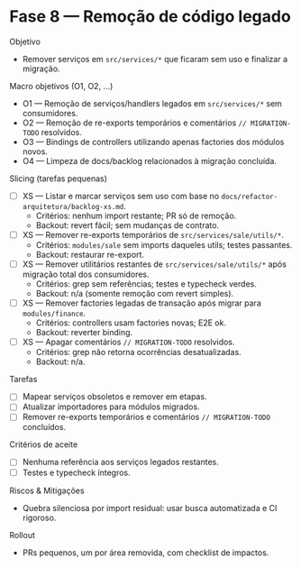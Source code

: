 # Fase 8 — Remoção de código legado

Objetivo
- Remover serviços em `src/services/*` que ficaram sem uso e finalizar a migração.

Macro objetivos (O1, O2, ...)
- O1 — Remoção de serviços/handlers legados em `src/services/*` sem consumidores.
- O2 — Remoção de re-exports temporários e comentários `// MIGRATION-TODO` resolvidos.
- O3 — Bindings de controllers utilizando apenas factories dos módulos novos.
- O4 — Limpeza de docs/backlog relacionados à migração concluída.

Slicing (tarefas pequenas)
- [ ] XS — Listar e marcar serviços sem uso com base no `docs/refactor-arquitetura/backlog-xs.md`.
  - Critérios: nenhum import restante; PR só de remoção.
  - Backout: revert fácil; sem mudanças de contrato.
- [ ] XS — Remover re-exports temporários de `src/services/sale/utils/*`.
  - Critérios: `modules/sale` sem imports daqueles utils; testes passantes.
  - Backout: restaurar re-export.
- [ ] XS — Remover utilitários restantes de `src/services/sale/utils/*` após migração total dos consumidores.
  - Critérios: grep sem referências; testes e typecheck verdes.
  - Backout: n/a (somente remoção com revert simples).
- [ ] XS — Remover factories legadas de transação após migrar para `modules/finance`.
  - Critérios: controllers usam factories novas; E2E ok.
  - Backout: reverter binding.
- [ ] XS — Apagar comentários `// MIGRATION-TODO` resolvidos.
  - Critérios: grep não retorna ocorrências desatualizadas.
  - Backout: n/a.

Tarefas
- [ ] Mapear serviços obsoletos e remover em etapas.
- [ ] Atualizar importadores para módulos migrados.
- [ ] Remover re-exports temporários e comentários `// MIGRATION-TODO` concluídos.

Critérios de aceite
- [ ] Nenhuma referência aos serviços legados restantes.
- [ ] Testes e typecheck íntegros.

Riscos & Mitigações
- Quebra silenciosa por import residual: usar busca automatizada e CI rigoroso.

Rollout
- PRs pequenos, um por área removida, com checklist de impactos.
